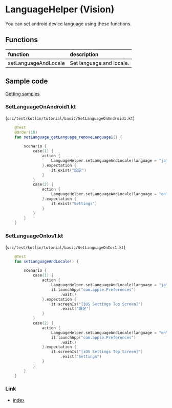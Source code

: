 # LanguageHelper (Vision)

You can set android device language using these functions.

## Functions

| function             | description              |
|:---------------------|:-------------------------|
| setLanguageAndLocale | Set language and locale. |

## Sample code

[Getting samples](../../getting_samples.md)

### SetLanguageOnAndroid1.kt

(`src/test/kotlin/tutorial/basic/SetLanguageOnAndroid1.kt`)

```kotlin
    @Test
    @Order(10)
    fun setLanguage_getLanguage_removeLanguage1() {

        scenario {
            case(1) {
                action {
                    LanguageHelper.setLanguageAndLocale(language = "ja", locale = "JP")
                }.expectation {
                    it.exist("設定")
                }
            }
            case(2) {
                action {
                    LanguageHelper.setLanguageAndLocale(language = "en", locale = "US")
                }.expectation {
                    it.exist("Settings")
                }
            }
        }
    }
```

### SetLanguageOnIos1.kt

(`src/test/kotlin/tutorial/basic/SetLanguageOnIos1.kt`)

```kotlin
    @Test
    fun setLanguageAndLocale() {

        scenario {
            case(1) {
                action {
                    LanguageHelper.setLanguageAndLocale(language = "ja", locale = "JP")
                    it.launchApp("com.apple.Preferences")
                        .wait()
                }.expectation {
                    it.screenIs("[iOS Settings Top Screen]")
                        .exist("設定")
                }
            }
            case(2) {
                action {
                    LanguageHelper.setLanguageAndLocale(language = "en", locale = "US")
                    it.launchApp("com.apple.Preferences")
                        .wait()
                }.expectation {
                    it.screenIs("[iOS Settings Top Screen]")
                        .exist("Settings")
                }
            }
        }
    }
```

### Link

- [index](../../../../index.md)
